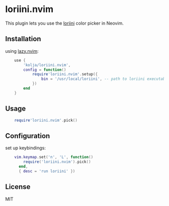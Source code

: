 # loriini.nvim

This plugin lets you use the [loriini](github.com/kolja/loriini) color picker in Neovim.

## Installation

using [lazy.nvim](https://github.com/folke/lazy.nvim):

```lua
    use {
        'kolja/loriini.nvim',
        config = function()
            require'loriini.nvim'.setup({
                bin = '/usr/local/loriini', -- path to loriini executable
            })
        end
    }
```

## Usage

```lua
    require'loriini.nvim'.pick()
```

## Configuration

set up keybindings:

```lua
    vim.keymap.set('n', 'L', function()
        require('loriini.nvim').pick()
      end,
      { desc = 'run loriini' })
```
## License 

MIT


